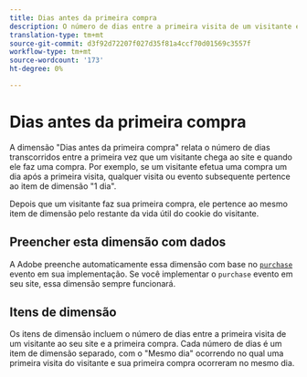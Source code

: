 ```yaml
---
title: Dias antes da primeira compra
description: O número de dias entre a primeira visita de um visitante e a primeira compra.
translation-type: tm+mt
source-git-commit: d3f92d72207f027d35f81a4ccf70d01569c3557f
workflow-type: tm+mt
source-wordcount: '173'
ht-degree: 0%

---
```



# Dias antes da primeira compra

A dimensão &quot;Dias antes da primeira compra&quot; relata o número de dias transcorridos entre a primeira vez que um visitante chega ao site e quando ele faz uma compra. Por exemplo, se um visitante efetua uma compra um dia após a primeira visita, qualquer visita ou evento subsequente pertence ao item de dimensão &quot;1 dia&quot;.

Depois que um visitante faz sua primeira compra, ele pertence ao mesmo item de dimensão pelo restante da vida útil do cookie do visitante.

## Preencher esta dimensão com dados

A Adobe preenche automaticamente essa dimensão com base no [`purchase`](/help/implement/vars/page-vars/events/event-purchase.md) evento em sua implementação. Se você implementar o `purchase` evento em seu site, essa dimensão sempre funcionará.

## Itens de dimensão

Os itens de dimensão incluem o número de dias entre a primeira visita de um visitante ao seu site e a primeira compra. Cada número de dias é um item de dimensão separado, com o &quot;Mesmo dia&quot; ocorrendo no qual uma primeira visita do visitante e sua primeira compra ocorreram no mesmo dia.
